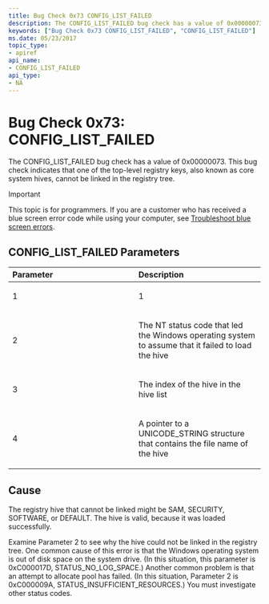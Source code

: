 ```yaml
---
title: Bug Check 0x73 CONFIG_LIST_FAILED
description: The CONFIG_LIST_FAILED bug check has a value of 0x00000073. This bug check indicates that one of the top-level registry keys, also known as core system hives, cannot be linked in the registry tree.
keywords: ["Bug Check 0x73 CONFIG_LIST_FAILED", "CONFIG_LIST_FAILED"]
ms.date: 05/23/2017
topic_type:
- apiref
api_name:
- CONFIG_LIST_FAILED
api_type:
- NA
---
```


# Bug Check 0x73: CONFIG\_LIST\_FAILED


The CONFIG\_LIST\_FAILED bug check has a value of 0x00000073. This bug check indicates that one of the top-level registry keys, also known as core system hives, cannot be linked in the registry tree.

> [!IMPORTANT]
> This topic is for programmers. If you are a customer who has received a blue screen error code while using your computer, see [Troubleshoot blue screen errors](https://www.windows.com/stopcode).


## CONFIG\_LIST\_FAILED Parameters


<table>
<colgroup>
<col width="50%" />
<col width="50%" />
</colgroup>
<thead>
<tr class="header">
<th align="left">Parameter</th>
<th align="left">Description</th>
</tr>
</thead>
<tbody>
<tr class="odd">
<td align="left"><p>1</p></td>
<td align="left"><p>1</p></td>
</tr>
<tr class="even">
<td align="left"><p>2</p></td>
<td align="left"><p>The NT status code that led the Windows operating system to assume that it failed to load the hive</p></td>
</tr>
<tr class="odd">
<td align="left"><p>3</p></td>
<td align="left"><p>The index of the hive in the hive list</p></td>
</tr>
<tr class="even">
<td align="left"><p>4</p></td>
<td align="left"><p>A pointer to a UNICODE_STRING structure that contains the file name of the hive</p></td>
</tr>
</tbody>
</table>

 

## Cause

The registry hive that cannot be linked might be SAM, SECURITY, SOFTWARE, or DEFAULT. The hive is valid, because it was loaded successfully.

Examine Parameter 2 to see why the hive could not be linked in the registry tree. One common cause of this error is that the Windows operating system is out of disk space on the system drive. (In this situation, this parameter is 0xC000017D, STATUS\_NO\_LOG\_SPACE.) Another common problem is that an attempt to allocate pool has failed. (In this situation, Parameter 2 is 0xC000009A, STATUS\_INSUFFICIENT\_RESOURCES.) You must investigate other status codes.

 

 




